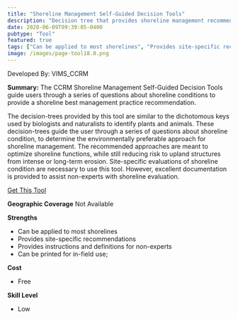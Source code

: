 ```yaml
---
title: "Shoreline Management Self-Guided Decision Tools"
description: "Decision tree that provides shoreline management recommendations"
date: 2020-06-09T09:39:05-0400
pubtype: "Tool"
featured: true
tags: ["Can be applied to most shorelines", "Provides site-specific recommendations", "Provides instructions and definitions for non-experts", "Can be printed for in-field use;"]
image: /images/page-tool18.0.png
---
```

Developed By: VIMS_CCRM

**Summary:** The CCRM Shoreline Management Self-Guided Decision Tools guide users through a series of questions about shoreline conditions to provide a shoreline best management practice recommendation. 

The decision-trees provided by this tool are similar to the dichotomous keys used by biologists and naturalists to identify plants and animals. These decision-trees guide the user through a series of questions about shoreline condition, to determine the environmentally preferable approach for shoreline management. The recommended approaches are meant to optimize shoreline functions, while still reducing risk to upland structures from intense or long-term erosion. Site-specific evaluations of shoreline condition are necessary to use this tool. However, excellent documentation is provided to assist non-experts with shoreline evaluation.

<a href="https://www.vims.edu/ccrm/ccrmp/bmp/decision_tools/index.php" target="_blank">Get This Tool</a>

__**Geographic Coverage**__
Not Available

__**Strengths**__
-  Can be applied to most shorelines
-   Provides site-specific recommendations
-   Provides instructions and definitions for non-experts
-   Can be printed for in-field use;

__**Cost**__
- Free

__**Skill Level**__
- Low
